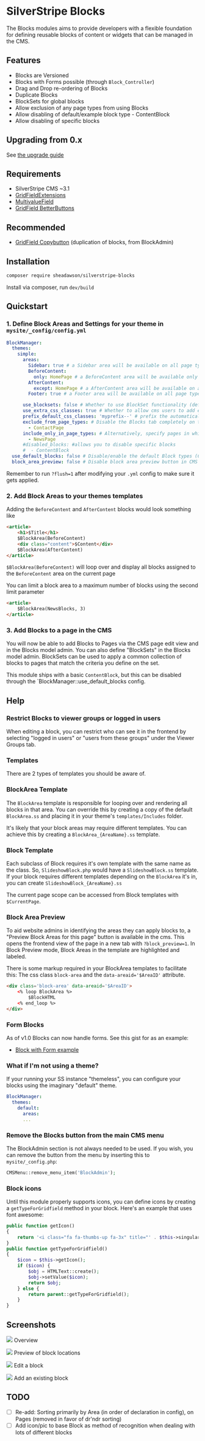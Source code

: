 # SilverStripe Blocks

The Blocks modules aims to provide developers with a flexible foundation for defining reusable blocks of content or widgets that can be managed in the CMS.

## Features

* Blocks are Versioned
* Blocks with Forms possible (through `Block_Controller`)
* Drag and Drop re-ordering of Blocks
* Duplicate Blocks
* BlockSets for global blocks
* Allow exclusion of any page types from using Blocks
* Allow disabling of default/example block type - ContentBlock
* Allow disabling of specific blocks


## Upgrading from 0.x

See [the upgrade guide](docs/upgrading.md)

## Requirements

* SilverStripe CMS ~3.1
* [GridFieldExtensions](https://github.com/silverstripe-australia/silverstripe-gridfieldextensions)
* [MultivalueField](https://github.com/nyeholt/silverstripe-multivaluefield)
* [GridField BetterButtons](https://github.com/unclecheese/silverstripe-gridfield-betterbuttons)

## Recommended
* [GridField Copybutton](https://github.com/unisolutions/silverstripe-copybutton) (duplication of blocks, from BlockAdmin)

## Installation

```sh
composer require sheadawson/silverstripe-blocks
```

Install via composer, run `dev/build`

## Quickstart

### 1. Define Block Areas and Settings for your theme in `mysite/_config/config.yml`

``` yml
BlockManager:
  themes:
    simple:
      areas:
        Sidebar: true # a Sidebar area will be available on all page types in simple theme
        BeforeContent:
          only: HomePage # a BeforeContent area will be available only on HomePage page types in simple theme
        AfterContent:
          except: HomePage # a AfterContent area will be available on all page types except HomePage in simple theme
        Footer: true # a Footer area will be available on all page types in simple theme

      use_blocksets: false # Whether to use BlockSet functionality (default if undeclared: true)
      use_extra_css_classes: true # Whether to allow cms users to add extra css classes to blocks (default if undeclared: false)
      prefix_default_css_classes: 'myprefix--' # prefix the automatically generated CSSClasses based on class name (default if undeclared: false)
      exclude_from_page_types: # Disable the Blocks tab completely on these pages of these types
        - ContactPage
      include_only_in_page_types: # Alternatively, specify pages in which the Blocks tab should appear (If no pages are set, all are included)
        - NewsPage
      #disabled_blocks: #allows you to disable specific blocks
      #  - ContentBlock
  use_default_blocks: false # Disable/enable the default Block types (ContentBlock) (default if undeclared: true)
  block_area_preview: false # Disable block area preview button in CMS (default if undeclared: true)
```

Remember to run `?flush=1` after modifying your `.yml` config to make sure it gets applied.

### 2. Add Block Areas to your themes templates

Adding the `BeforeContent` and `AfterContent` blocks would look something like

```html
<article>
	<h1>$Title</h1>
	$BlockArea(BeforeContent)
	<div class="content">$Content</div>
	$BlockArea(AfterContent)
</article>
```

`$BlockArea(BeforeContent)` will loop over and display all blocks assigned to the `BeforeContent` area on the current page

You can limit a block area to a maximum number of blocks using the second limit parameter

```html
<article>
	$BlockArea(NewsBlocks, 3)
</article>
```

### 3. Add Blocks to a page in the CMS

You will now be able to add Blocks to Pages via the CMS page edit view and in the Blocks model admin. You can also define
"BlockSets" in the Blocks model admin. BlockSets can be used to apply a common collection of blocks to pages that match the criteria you define on the set.

This module ships with a basic `ContentBlock`, but this can be disabled through the `BlockManager::use_default_blocks config.


## Help


### Restrict Blocks to viewer groups or logged in users

When editing a block, you can restrict who can see it in the frontend by selecting "logged in users" or "users from these groups" under the Viewer Groups tab.

### Templates

There are 2 types of templates you should be aware of.

### BlockArea Template

The `BlockArea` template is responsible for looping over and rendering all blocks in that area. You can override this by
creating a copy of the default `BlockArea.ss` and placing it in your theme's `templates/Includes` folder.

It's likely that your block areas may require different templates. You can achieve this by creating a `BlockArea_{AreaName}.ss` template.

### Block Template

Each subclass of Block requires it's own template with the same name as the class. So, `SlideshowBlock.php` would have a
`SlideshowBlock.ss` template. If your block requires different templates depending on the `BlockArea` it's in, you can
create `SlideshowBlock_{AreaName}.ss`

The current page scope can be accessed from Block templates with `$CurrentPage`.

### Block Area Preview

To aid website admins in identifying the areas they can apply blocks to, a "Preview Block Areas for this page" button
is available in the cms. This opens the frontend view of the page in a new tab with `?block_preview=1`.
In Block Preview mode, Block Areas in the template are highlighted and labeled.

There is some markup required in your BlockArea templates to facilitate this: The css class `block-area` and the
`data-areaid='$AreaID'` attribute.

```html
<div class='block-area' data-areaid='$AreaID'>
	<% loop BlockArea %>
		$BlockHTML
	<% end_loop %>
</div>
```

### Form Blocks

As of v1.0 Blocks can now handle forms. See this gist for as an example:

* [Block with Form example](https://gist.github.com/sheadawson/e584b0771f6b124701b4)

### What if I'm not using a theme?

If your running your SS instance "themeless", you can configure your blocks using the imaginary "default" theme.

``` yml
BlockManager:
  themes:
    default:
      areas:
      ...
```

### Remove the Blocks button from the main CMS menu

The BlockAdmin section is not always needed to be used. If you wish, you can remove the button from the menu by inserting this to `mysite/_config.php`:

``` php
CMSMenu::remove_menu_item('BlockAdmin');
```

### Block icons

Until this module properly supports icons, you can define icons by creating a `getTypeForGridfield` method in your block.
Here's an example that uses font awesome:


```php
public function getIcon()
{
    return '<i class="fa fa-thumbs-up fa-3x" title="' . $this->singular_name() . '" aria-hidden="true"></i>';
}
public function getTypeForGridfield()
{
    $icon = $this->getIcon();
    if ($icon) {
        $obj = HTMLText::create();
        $obj->setValue($icon);
        return $obj;
    } else {
        return parent::getTypeForGridfield();
    }
}
```

## Screenshots

![](docs/images/overview-1.0.png)
Overview

![](docs/images/preview-1.0.png)
Preview of block locations

![](docs/images/edit-1.0.png)
Edit a block

![](docs/images/existing-1.0.png)
Add an existing block

## TODO

- [ ] Re-add: Sorting primarily by Area (in order of declaration in config), on Pages (removed in favor of dr'ndr sorting)
- [ ] Add icon/pic to base Block as method of recognition when dealing with lots of different blocks
